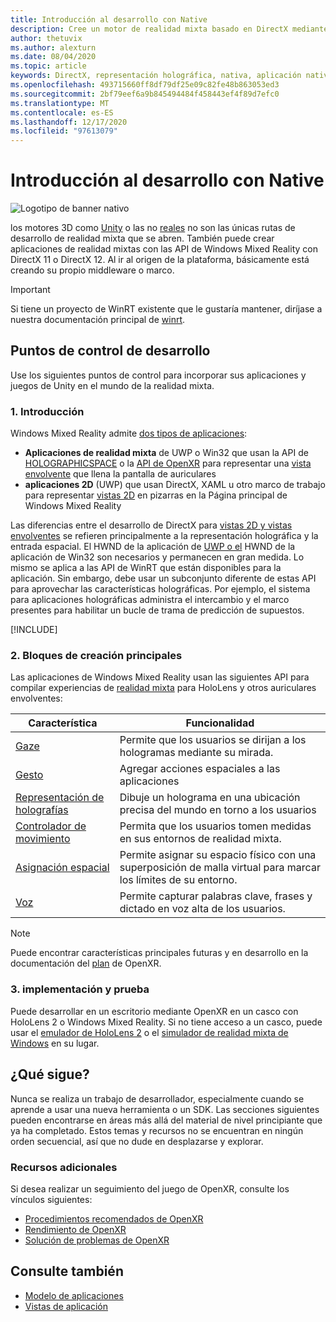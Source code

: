 ```yaml
---
title: Introducción al desarrollo con Native
description: Cree un motor de realidad mixta basado en DirectX mediante las API de realidad mixta de Windows directamente.
author: thetuvix
ms.author: alexturn
ms.date: 08/04/2020
ms.topic: article
keywords: DirectX, representación holográfica, nativa, aplicación nativa, WinRT, aplicación de WinRT, API de plataforma, motor personalizado, middleware, auriculares de realidad mixta, auriculares de realidad mixta de Windows, auriculares de realidad virtual
ms.openlocfilehash: 493715660ff8df79df25e09c82fe48b863053ed3
ms.sourcegitcommit: 2bf79eef6a9b845494484f458443ef4f89d7efc0
ms.translationtype: MT
ms.contentlocale: es-ES
ms.lasthandoff: 12/17/2020
ms.locfileid: "97613079"
---
```

# <a name="native-development-overview"></a>Introducción al desarrollo con Native

![Logotipo de banner nativo](../images/native_logo_banner.png)

los motores 3D como [Unity](../unity/unity-development-overview.md) o las no [reales](../unreal/unreal-development-overview.md) no son las únicas rutas de desarrollo de realidad mixta que se abren. También puede crear aplicaciones de realidad mixtas con las API de Windows Mixed Reality con DirectX 11 o DirectX 12. Al ir al origen de la plataforma, básicamente está creando su propio middleware o marco. 

> [!IMPORTANT]
> Si tiene un proyecto de WinRT existente que le gustaría mantener, diríjase a nuestra documentación principal de [winrt](creating-a-holographic-directx-project.md). 

## <a name="development-checkpoints"></a>Puntos de control de desarrollo

Use los siguientes puntos de control para incorporar sus aplicaciones y juegos de Unity en el mundo de la realidad mixta.

### <a name="1-getting-started"></a>1. Introducción

Windows Mixed Reality admite [dos tipos de aplicaciones](../../design/app-views.md):
* **Aplicaciones de realidad mixta** de UWP o Win32 que usan la API de [HOLOGRAPHICSPACE](getting-a-holographicspace.md) o la [API de OpenXR](openxr.md) para representar una [vista envolvente](../../design/app-views.md) que llena la pantalla de auriculares
* **aplicaciones 2D** (UWP) que usan DirectX, XAML u otro marco de trabajo para representar [vistas 2D](../../design/app-views.md#2d-views) en pizarras en la Página principal de Windows Mixed Reality

Las diferencias entre el desarrollo de DirectX para [vistas 2D y vistas envolventes](../../design/app-views.md) se refieren principalmente a la representación holográfica y la entrada espacial. El HWND de la aplicación de [UWP o el](https://msdn.microsoft.com/library/windows/apps/windows.applicationmodel.core.iframeworkview.aspx) HWND de la aplicación de Win32 son necesarios y permanecen en gran medida. Lo mismo se aplica a las API de WinRT que están disponibles para la aplicación. Sin embargo, debe usar un subconjunto diferente de estas API para aprovechar las características holográficas. Por ejemplo, el sistema para aplicaciones holográficas administra el intercambio y el marco presentes para habilitar un bucle de trama de predicción de supuestos.

[!INCLUDE[](../includes/native-getting-started.md)]

### <a name="2-core-building-blocks"></a>2. Bloques de creación principales

Las aplicaciones de Windows Mixed Reality usan las siguientes API para compilar experiencias de [realidad mixta](../../discover/mixed-reality.md) para HoloLens y otros auriculares envolventes:

|  Característica  |  Funcionalidad  |
| --- | --- |
| [Gaze](../../design/gaze-and-commit.md) | Permite que los usuarios se dirijan a los hologramas mediante su mirada. |
| [Gesto](../../design/gaze-and-commit.md#composite-gestures) | Agregar acciones espaciales a las aplicaciones |
| [Representación de holografías](../platform-capabilities-and-apis/rendering.md) | Dibuje un holograma en una ubicación precisa del mundo en torno a los usuarios |
| [Controlador de movimiento](../../design/motion-controllers.md) | Permita que los usuarios tomen medidas en sus entornos de realidad mixta. |
| [Asignación espacial](../../design/spatial-mapping.md) | Permite asignar su espacio físico con una superposición de malla virtual para marcar los límites de su entorno. |
| [Voz](../../design/voice-input.md) | Permite capturar palabras clave, frases y dictado en voz alta de los usuarios. |
 
> [!NOTE]
> Puede encontrar características principales futuras y en desarrollo en la documentación del [plan](openxr.md#roadmap) de OpenXR.

### <a name="3-deploying-and-testing"></a>3. implementación y prueba

Puede desarrollar en un escritorio mediante OpenXR en un casco con HoloLens 2 o Windows Mixed Reality.  Si no tiene acceso a un casco, puede usar el [emulador de HoloLens 2](../platform-capabilities-and-apis/using-the-hololens-emulator.md) o el [simulador de realidad mixta de Windows](../platform-capabilities-and-apis/using-the-windows-mixed-reality-simulator.md) en su lugar.

## <a name="whats-next"></a>¿Qué sigue?

Nunca se realiza un trabajo de desarrollador, especialmente cuando se aprende a usar una nueva herramienta o un SDK. Las secciones siguientes pueden encontrarse en áreas más allá del material de nivel principiante que ya ha completado. Estos temas y recursos no se encuentran en ningún orden secuencial, así que no dude en desplazarse y explorar.

### <a name="additional-resources"></a>Recursos adicionales

Si desea realizar un seguimiento del juego de OpenXR, consulte los vínculos siguientes:

* [Procedimientos recomendados de OpenXR](openxr-best-practices.md)
* [Rendimiento de OpenXR](openxr-performance.md)
* [Solución de problemas de OpenXR](openxr-troubleshooting.md)

## <a name="see-also"></a>Consulte también
* [Modelo de aplicaciones](../../design/app-model.md)
* [Vistas de aplicación](../../design/app-views.md)
